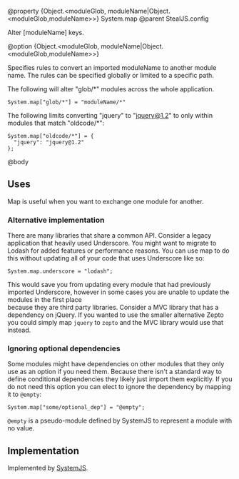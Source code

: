 @property {Object.<moduleGlob, moduleName|Object.<moduleGlob,moduleName>>} System.map
@parent StealJS.config

Alter [moduleName] keys.

@option {Object.<moduleGlob, moduleName|Object.<moduleGlob,moduleName>>} 

Specifies rules to convert an imported moduleName to another module name. The rules can
be specified globally or limited to a specific path.

The following will alter "glob/*" modules across the whole application.

    System.map["glob/*"] = "moduleName/*" 

The following limits converting "jquery" to "jquery@1.2" to only within modules that match
"oldcode/*":

    System.map["oldcode/*"] = {
      "jquery": "jquery@1.2"
    };

@body

## Uses

Map is useful when you want to exchange one module for another.

### Alternative implementation

There are many libraries that share a common API. Consider a legacy application 
that heavily used Underscore. You might want to migrate to Lodash for added 
features or performance reasons. You can use map to do this without updating all of 
your code that uses Underscore like so:

    System.map.underscore = "lodash";

This would save you from updating every module that had previously imported Underscore,
however in some cases you are unable to update the modules in the first place  
because they are third party libraries. Consider a MVC library that has a dependency
on jQuery. If you wanted to use the smaller alternative Zepto you could simply
map `jquery` to `zepto` and the MVC library would use that instead.

### Ignoring optional dependencies

Some modules might have dependencies on other modules that they only use as an option
if you need them. Because there isn't a standard way to define conditional dependencies
they likely just import them explicitly. If you do not need this option you can
elect to ignore the dependency by mapping it to `@empty`:

    System.map["some/optional_dep"] = "@empty";

`@empty` is a pseudo-module defined by SystemJS to represent a module with no value.

## Implementation

Implemented by [SystemJS](https://github.com/systemjs/systemjs#map-configuration). 
